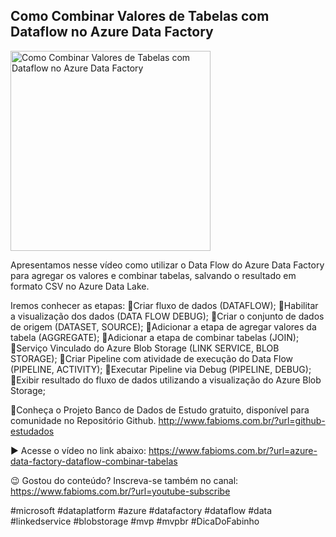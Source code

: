 ## Como Combinar Valores de Tabelas com Dataflow no Azure Data Factory

<img src="https://fabioms.com.br//uploads/youtube/g-rBkSb3zUs.png" alt="Como Combinar Valores de Tabelas com Dataflow no Azure Data Factory" title="Azure Data Factory" width="320"/>

Apresentamos nesse vídeo como utilizar o Data Flow do Azure Data Factory para agregar os valores e combinar tabelas, salvando o resultado em formato CSV no Azure Data Lake.

Iremos conhecer as etapas:
🔹Criar fluxo de dados (DATAFLOW);
🔹Habilitar a visualização dos dados (DATA FLOW DEBUG);
🔹Criar o conjunto de dados de origem (DATASET, SOURCE);
🔹Adicionar a etapa de agregar valores da tabela (AGGREGATE);
🔹Adicionar a etapa de combinar tabelas (JOIN);
🔹Serviço Vinculado do Azure Blob Storage (LINK SERVICE, BLOB STORAGE);
🔹Criar Pipeline com atividade de execução do Data Flow (PIPELINE, ACTIVITY);
🔹Executar Pipeline via Debug (PIPELINE, DEBUG);
🔹Exibir resultado do fluxo de dados utilizando a visualização do Azure Blob Storage;

🎁Conheça o Projeto Banco de Dados de Estudo gratuito, disponível para comunidade no Repositório Github.
http://www.fabioms.com.br/?url=github-estudados

▶️ Acesse o vídeo no link abaixo:
https://www.fabioms.com.br/?url=azure-data-factory-dataflow-combinar-tabelas

😉 Gostou do conteúdo? Inscreva-se também no canal:
https://www.fabioms.com.br/?url=youtube-subscribe 

#microsoft #dataplatform #azure #datafactory #dataflow #data #linkedservice #blobstorage #mvp #mvpbr #DicaDoFabinho